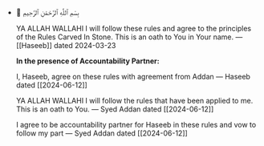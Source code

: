 - 📃 بِسْمِ ٱللَّٰهِ ٱلرَّحْمَٰنِ ٱلرَّحِيمِ
    
    YA ALLAH WALLAHI I will follow these rules and agree to the principles of the Rules Carved In Stone. This is an oath to You in Your name.
    — [[Haseeb]] dated 2024-03-23

    **In the presence of Accountability Partner:**
    
    I, Haseeb, agree on these rules with agreement from Addan
    — Haseeb dated [[2024-06-12]]
    
    YA ALLAH WALLAHI I will follow the rules that have been applied to me. This is an oath to You.
    — Syed Addan dated [[2024-06-12]]
    
    I agree to be accountability partner for Haseeb in these rules and vow to follow my part
    — Syed Addan dated [[2024-06-12]]